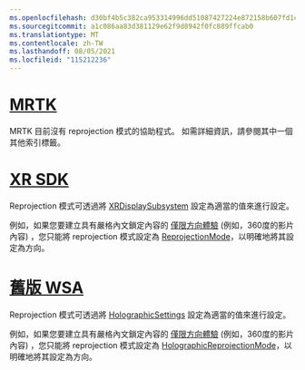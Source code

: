 ```yaml
---
ms.openlocfilehash: d30bf4b5c382ca953314996dd51087427224e872158b607fd1c5f4c85c62a124
ms.sourcegitcommit: a1c086aa83d381129e62f9d8942f0fc889ffcab0
ms.translationtype: MT
ms.contentlocale: zh-TW
ms.lasthandoff: 08/05/2021
ms.locfileid: "115212236"
---
```

# <a name="mrtk"></a>[MRTK](#tab/mrtk)
<!-- NEVER CHANGE THE ABOVE LINE! -->

MRTK 目前沒有 reprojection 模式的協助程式。 如需詳細資訊，請參閱其中一個其他索引標籤。

# <a name="xr-sdk"></a>[XR SDK](#tab/xr)
<!-- NEVER CHANGE THE ABOVE LINE! -->

Reprojection 模式可透過將 [XRDisplaySubsystem](https://docs.unity3d.com/ScriptReference/XR.XRDisplaySubsystem-reprojectionMode.html) 設定為適當的值來進行設定。

例如，如果您要建立具有嚴格內文鎖定內容的 [僅限方向體驗](../../../../design/coordinate-systems.md#building-an-orientation-only-or-seated-scale-experience) (例如，360度的影片內容) ，您只能將 reprojection 模式設定為 [ReprojectionMode](https://docs.unity3d.com/ScriptReference/XR.XRDisplaySubsystem.ReprojectionMode.html)，以明確地將其設定為方向。

# <a name="legacy-wsa"></a>[舊版 WSA](#tab/wsa)
<!-- NEVER CHANGE THE ABOVE LINE! -->

Reprojection 模式可透過將 [HolographicSettings](https://docs.unity3d.com/2018.4/Documentation/ScriptReference/XR.WSA.HolographicSettings.ReprojectionMode.html) 設定為適當的值來進行設定。

例如，如果您要建立具有嚴格內文鎖定內容的 [僅限方向體驗](../../../../design/coordinate-systems.md#building-an-orientation-only-or-seated-scale-experience) (例如，360度的影片內容) ，您只能將 reprojection 模式設定為 [HolographicReprojectionMode](https://docs.unity3d.com/2018.4/Documentation/ScriptReference/XR.WSA.HolographicSettings.HolographicReprojectionMode.html)，以明確地將其設定為方向。